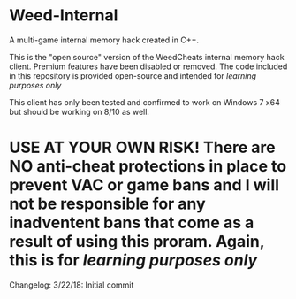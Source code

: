 # Weed-Internal
A multi-game internal memory hack created in C++.

This is the "open source" version of the WeedCheats internal memory hack client. 
Premium features have been disabled or removed. The code included in this repository is provided open-source and intended for *learning purposes only* 

This client has only been tested and confirmed to work on Windows 7 x64 but should be working on 8/10 as well. 

# USE AT YOUR OWN RISK! There are NO anti-cheat protections in place to prevent VAC or game bans and I will not be responsible for any inadventent bans that come as a result of using this proram. Again, this is for *learning purposes only*

Changelog:
3/22/18: Initial commit
